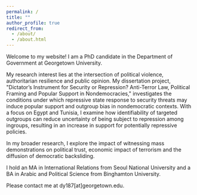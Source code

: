 ```yaml
---
permalink: /
title: ""
author_profile: true
redirect_from: 
  - /about/
  - /about.html
---
```


Welcome to my website! I am a PhD candidate in the Department of Government at Georgetown University. 

My research interest lies at the intersection of political violence, authoritarian resilience and public opinion. My dissertation project, "Dictator’s Instrument for Security or Repression? Anti-Terror Law, Political Framing and Popular Support in Nondemocracies," investigates the conditions under which repressive state response to security threats may induce popular support and outgroup bias in nondemocratic contexts. With a focus on Egypt and Tunisia, I examine how identifiability of targeted outgroups can reduce uncertainty of being subject to repression among ingroups, resulting in an increase in support for potentially repressive policies. 

In my broader research, I explore the impact of witnessing mass demonstrations on political trust, economic impact of terrorism and the diffusion of democratic backsliding.

I hold an MA in International Relations from Seoul National University and a BA in Arabic and Political Science from Binghamton University.

Please contact me at dy187[at]georgetown.edu.
